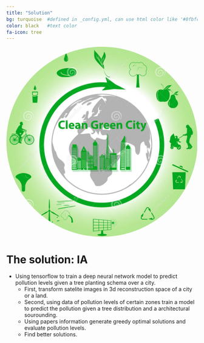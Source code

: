 ```yaml
---
title: "Solution"
bg: turquoise  #defined in _config.yml, can use html color like '#0fbfcf'
color: black   #text color
fa-icon: tree
---
```


<style>
img {
  border-radius: 50%;
  width="50%";
  height="50%";
}
</style>
<img src="img/greenCity.jpg" alt="green" class="center">


# **The solution: IA**

* Using tensorflow to train a deep neural network model to predict pollution levels given a tree planting schema over a city.
	* First, transform satelite images in 3d reconstruction space of a city or a land.
	* Second, using data of pollution levels of certain zones train a model to predict the pollution given a tree distribution and a architectural sourounding.
	* Using papers information generate greedy optimal solutions and evaluate pollution levels.
	* Find better solutions.




